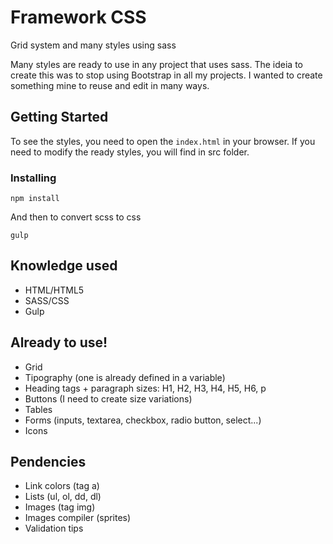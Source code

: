 # Framework CSS
Grid system and many styles using sass

Many styles are ready to use in any project that uses sass.
The ideia to create this was to stop using Bootstrap in all my projects. I wanted to create something mine to reuse and edit in many ways.

## Getting Started

To see the styles, you need to open the `index.html` in your browser. If you need to modify the ready styles, you will find in src folder.

### Installing

```
npm install
```

And then to convert scss to css

```
gulp
```

## Knowledge used

* HTML/HTML5
* SASS/CSS
* Gulp

## Already to use!
* Grid
* Tipography (one is already defined in a variable)
* Heading tags + paragraph sizes: H1, H2, H3, H4, H5, H6, p
* Buttons (I need to create size variations)
* Tables
* Forms (inputs, textarea, checkbox, radio button, select...)
* Icons

## Pendencies

* Link colors (tag a)
* Lists (ul, ol, dd, dl)
* Images (tag img)
* Images compiler (sprites)
* Validation tips
